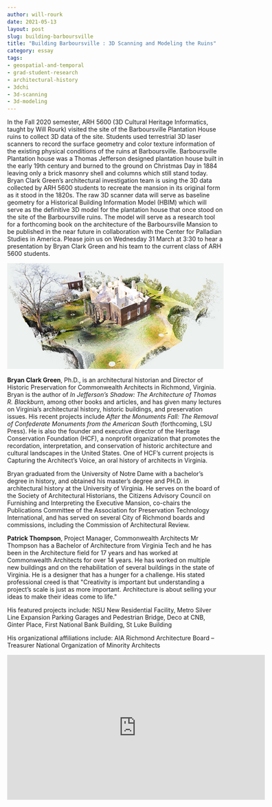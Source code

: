```yaml
---
author: will-rourk
date: 2021-05-13
layout: post
slug: building-barboursville
title: "Building Barboursville : 3D Scanning and Modeling the Ruins"
category: essay
tags:
- geospatial-and-temporal
- grad-student-research
- architectural-history
- 3dchi
- 3d-scanning
- 3d-modeling
---
```

In the Fall 2020 semester, ARH 5600 (3D Cultural Heritage Informatics, taught by Will Rourk) visited the site of the Barboursville Plantation House ruins to collect 3D data of the site.  Students used terrestrial 3D laser scanners to record the surface geometry and color texture information of the existing physical conditions of the ruins at Barboursville.  Barboursville Plantation house was a Thomas Jefferson designed plantation house built in the early 19th century and burned to the ground on Christmas Day in 1884 leaving only a brick masonry shell and columns which still stand today.  Bryan Clark Green’s architectural investigation team is using the 3D data collected by ARH 5600 students to recreate the mansion in its original form as it stood in the 1820s.  The raw 3D scanner data will serve as baseline geometry for a Historical Building Information Model (HBIM) which will serve as the definitive 3D model for the plantation house that once stood on the site of the Barboursville ruins.  The model will serve as a research tool for a forthcoming book on the architecture of the Barboursville Mansion to be published in the near future in collaboration with the Center for Palladian Studies in America.  Please join us on Wednesday 31 March at 3:30 to hear a presentation by Bryan Clark Green and his team to the current class of ARH 5600 students.

![Barboursville 3D Data Perspective Rendering](/assets/post-media/2021-05-13-bville-perspSE.jpg)

**Bryan Clark Green**, Ph.D., is an architectural historian and Director of Historic Preservation for Commonwealth Architects in Richmond, Virginia.
Bryan is the author of _In Jefferson’s Shadow: The Architecture of Thomas R. Blackburn_, among other books and articles, and has given many lectures on Virginia’s architectural history, historic buildings, and preservation issues. His recent projects include _After the Monuments Fall: The Removal of Confederate Monuments from the American South_ (forthcoming, LSU Press). He is also the founder and executive director of the Heritage Conservation Foundation (HCF), a nonprofit organization that promotes the recordation, interpretation, and conservation of historic architecture and cultural landscapes in the United States. One of HCF’s current projects is Capturing the Architect’s Voice, an oral history of architects in Virginia.

Bryan graduated from the University of Notre Dame with a bachelor’s degree in history, and obtained his master’s degree and PH.D. in architectural history at the University of Virginia. He serves on the board of the Society of Architectural Historians, the Citizens Advisory Council on Furnishing and Interpreting the Executive Mansion, co-chairs the Publications Committee of the Association for Preservation Technology International, and has served on several City of Richmond boards and commissions, including the Commission of Architectural Review.

**Patrick Thompson**, Project Manager, Commonwealth Architects
Mr Thompson has a Bachelor of Architecture from Virginia Tech and he has been in the Architecture field for 17 years and has worked at Commonwealth Architects for over 14 years.  He has worked on multiple new buildings and on the rehabilitation of several buildings in the state of Virginia.  He is a designer that has a hunger for a challenge.  His stated professional creed is that "Creativity is important but understanding a project’s scale is just as more important.  Architecture is about selling your ideas to make their ideas come to life."

His featured projects include:
NSU New Residential Facility, 
Metro Silver Line Expansion Parking Garages and Pedestrian Bridge, 
Deco at CNB, 
Ginter Place, 
First National Bank Building, 
St Luke Building

His organizational affiliations include:
AIA Richmond Architecture Board – Treasurer
National Organization of Minority Architects

<iframe title="Building Barboursville : 3D Scanning and Modeling the Ruins - Building Barboursville : 3D Scanning and Modeling the Ruins" src="https://avalon.lib.virginia.edu/master_files/0c483j577/embed" width="600" height="337" frameborder="0" webkitallowfullscreen mozallowfullscreen allowfullscreen></iframe>
      
